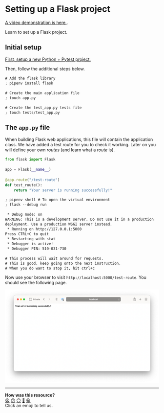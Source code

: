 # Setting up a Flask project

[A video demonstration is here.](https://www.youtube.com/watch?v=1j0PS6e0CZk). <!-- OMITTED -->

Learn to set up a Flask project.

## Initial setup

[First, setup a new Python + Pytest project.](https://github.com/makersacademy/golden-square-in-python/blob/main/pills/setting_up_a_pytest_project.md)

Then, follow the additional steps below.

```shell
# Add the flask library
; pipenv install flask

# Create the main application file
; touch app.py

# Create the test_app.py tests file
; touch tests/test_app.py
```

## The `app.py` file

When building Flask web applications, this file will contain the application class. We have added a test route for you to check it working. Later on you will define your own _routes_ (and learn what a _route_ is).

```python
from flask import Flask

app = Flask(__name__)

@app.route("/test-route")
def test_route():
    return "Your server is running successfully!"
```

```shell
; pipenv shell # To open the virtual environment
; flask --debug run

 * Debug mode: on
WARNING: This is a development server. Do not use it in a production deployment. Use a production WSGI server instead.
 * Running on http://127.0.0.1:5000
Press CTRL+C to quit
 * Restarting with stat
 * Debugger is active!
 * Debugger PIN: 510-031-730

# This process will wait around for requests.
# This is good, keep going onto the next instruction.
# When you do want to stop it, hit ctrl+c
```

Now use your browser to visit `http://localhost:5000/test-route`. You should see the following page.

![](./flask-home.png)


<!-- BEGIN GENERATED SECTION DO NOT EDIT -->

---

**How was this resource?**  
[😫](https://airtable.com/shrUJ3t7KLMqVRFKR?prefill_Repository=makersacademy%2Fweb-applications-in-python&prefill_File=pills%2Fsetting_up_flask_project.md&prefill_Sentiment=😫) [😕](https://airtable.com/shrUJ3t7KLMqVRFKR?prefill_Repository=makersacademy%2Fweb-applications-in-python&prefill_File=pills%2Fsetting_up_flask_project.md&prefill_Sentiment=😕) [😐](https://airtable.com/shrUJ3t7KLMqVRFKR?prefill_Repository=makersacademy%2Fweb-applications-in-python&prefill_File=pills%2Fsetting_up_flask_project.md&prefill_Sentiment=😐) [🙂](https://airtable.com/shrUJ3t7KLMqVRFKR?prefill_Repository=makersacademy%2Fweb-applications-in-python&prefill_File=pills%2Fsetting_up_flask_project.md&prefill_Sentiment=🙂) [😀](https://airtable.com/shrUJ3t7KLMqVRFKR?prefill_Repository=makersacademy%2Fweb-applications-in-python&prefill_File=pills%2Fsetting_up_flask_project.md&prefill_Sentiment=😀)  
Click an emoji to tell us.

<!-- END GENERATED SECTION DO NOT EDIT -->
